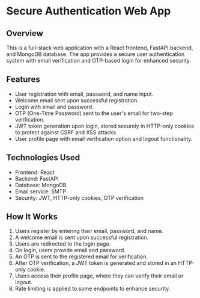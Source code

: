 # Secure Authentication Web App

## Overview
This is a full-stack web application with a React frontend, FastAPI backend, and MongoDB database. The app provides a secure user authentication system with email verification and OTP-based login for enhanced security.

## Features
- User registration with email, password, and name input.
- Welcome email sent upon successful registration.
- Login with email and password.
- OTP (One-Time Password) sent to the user's email for two-step verification.
- JWT token generation upon login, stored securely in HTTP-only cookies to protect against CSRF and XSS attacks.
- User profile page with email verification option and logout functionality.


## Technologies Used
- Frontend: React
- Backend: FastAPI
- Database: MongoDB
- Email service: SMTP 
- Security: JWT, HTTP-only cookies, OTP verification

## How It Works
1. Users register by entering their email, password, and name.
2. A welcome email is sent upon successful registration.
3. Users are redirected to the login page.
4. On login, users provide email and password.
5. An OTP is sent to the registered email for verification.
6. After OTP verification, a JWT token is generated and stored in an HTTP-only cookie.
7. Users access their profile page, where they can verify their email or logout.
8. Rate limiting is applied to some endpoints to enhance security.
